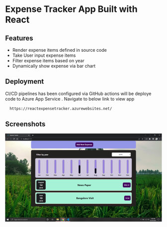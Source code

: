 # Expense Tracker App Built with React

## Features

- Render expense items defined in source code
- Take User input expense items
- Filter expense items based on year
- Dynamically show expense via bar chart


## Deployment

CI/CD pipelines has been configured via GitHub actions will be deploye code to Azure App Service . Navigate to below link to view app

```bash
  https://reactexpensetracker.azurewebsites.net/
```

## Screenshots

![App Screenshot](image.png)

